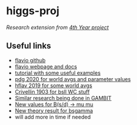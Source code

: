 # higgs-proj

_Research extension from [4th Year project](https://github.com/mbr-phys/cpviolation)_

## Useful links
- [flavio github](https://github.com/flav-io/flavio)
- [flavio webpage and docs](https://flav-io.github.io)
- [tutorial with some useful examples](https://github.com/DavidMStraub/flavio-tutorial)
- [pdg 2020 for world avgs and parameter values](http://pdg.lbl.gov/)
- [hflav 2019 for some world avgs](https://arxiv.org/pdf/1909.12524.pdf)
- [Crivellin 1903 for bsll WC stuff](https://arxiv.org/pdf/1903.10440.pdf)
- [Similar research being done in GAMBIT](https://arxiv.org/pdf/2007.11942.pdf)
- [New values for B(s/d) -> mu mu](https://indico.cern.ch/event/868940/contributions/3905706/)
- [New theory result for bsgamma](https://indico.cern.ch/event/838862/contributions/3609646/attachments/2052613/3440869/steinhauser_fpcp20.pdf)
- will add more in time if needed

